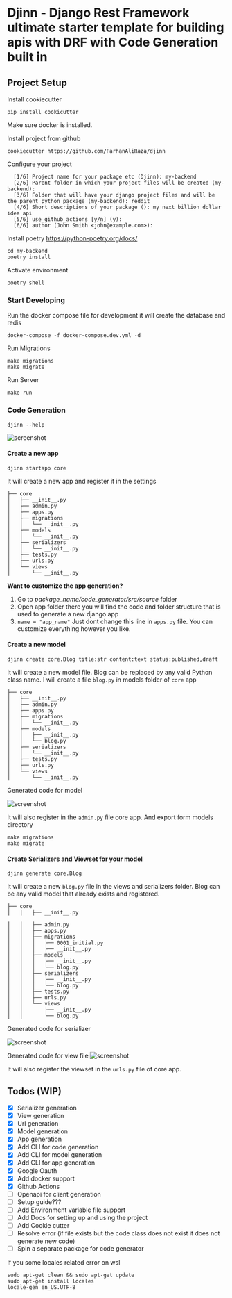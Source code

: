 # Djinn - Django Rest Framework ultimate starter template for building apis with DRF with Code Generation built in

## Project Setup

Install cookiecutter

```
pip install cookicutter
```

Make sure docker is installed.

Install project from github

```
cookiecutter https://github.com/FarhanAliRaza/djinn
```

Configure your project

```
  [1/6] Project name for your package etc (Djinn): my-backend
  [2/6] Parent folder in which your project files will be created (my-backend):
  [3/6] Folder that will have your django project files and will be the parent python package (my-backend): reddit
  [4/6] Short descriptions of your package (): my next billion dollar idea api
  [5/6] use_github_actions [y/n] (y):
  [6/6] author (John Smith <john@example.com>):
```

Install poetry
<https://python-poetry.org/docs/>

```
cd my-backend
poetry install
```

Activate environment

```
poetry shell
```

### Start Developing

Run the docker compose file for development it will create the database and redis

```
docker-compose -f docker-compose.dev.yml -d
```

Run Migrations

```
make migrations
make migrate
```

Run Server

```
make run
```

### Code Generation

```
djinn --help
```

![screenshot](images/help.png)

#### Create a new app

```
djinn startapp core
```

It will create a new app and register it in the settings

```
├── core
│   ├── __init__.py
│   ├── admin.py
│   ├── apps.py
│   ├── migrations
│   │   └── __init__.py
│   ├── models
│   │   └── __init__.py
│   ├── serializers
│   │   └── __init__.py
│   ├── tests.py
│   ├── urls.py
│   └── views
│       └── __init__.py
```

**Want to customize the app generation?**

1. Go to _package_name/code_generator/src/source_ folder
1. Open app folder there you will find the code and folder structure that is used to generate a new django app
1. `name = "app_name"` Just dont change this line in `apps.py` file. You can customize everything however you like.

#### Create a new model

```
djinn create core.Blog title:str content:text status:published,draft
```

It will create a new model file. Blog can be replaced by any valid Python class name.
I will create a file `blog.py` in models folder of `core` app

```
├── core
│   ├── __init__.py
│   ├── admin.py
│   ├── apps.py
│   ├── migrations
│   │   └── __init__.py
│   ├── models
│   │   ├── __init__.py
│   │   └── blog.py
│   ├── serializers
│   │   └── __init__.py
│   ├── tests.py
│   ├── urls.py
│   └── views
│       └── __init__.py
```

Generated code for model

![screenshot](images/model.png)

It will also register in the `admin.py` file core app. And export form models directory

```
make migrations
make migrate
```

#### Create Serializers and Viewset for your model

```
djinn generate core.Blog

```

It will create a new `blog.py` file in the views and serializers folder. Blog can be any valid model that already exists and registered.

```
├── core
│   │   ├── __init__.py

│   │   ├── admin.py
│   │   ├── apps.py
│   │   ├── migrations
│   │   │   ├── 0001_initial.py
│   │   │   ├── __init__.py
│   │   ├── models
│   │   │   ├── __init__.py
│   │   │   └── blog.py
│   │   ├── serializers
│   │   │   ├── __init__.py
│   │   │   └── blog.py
│   │   ├── tests.py
│   │   ├── urls.py
│   │   └── views
│   │       ├── __init__.py
│   │       └── blog.py
```

Generated code for serializer

![screenshot](images/serializer.png)

Generated code for view file
![screenshot](images/view.png)

It will also register the viewset in the `urls.py` file of core app.

## Todos (WIP)

- [x] Serializer generation
- [x] View generation
- [x] Url generation
- [x] Model generation
- [x] App generation
- [x] Add CLI for code generation
- [x] Add CLI for model generation
- [x] Add CLI for app generation
- [x] Google Oauth
- [x] Add docker support
- [x] Github Actions
- [ ] Openapi for client generation
- [ ] Setup guide???
- [ ] Add Environment variable file support
- [ ] Add Docs for setting up and using the project
- [ ] Add Cookie cutter
- [ ] Resolve error (if file exists but the code class does not exist it does not generate new code)
- [ ] Spin a separate package for code generator

If you some locales related error on wsl

```
sudo apt-get clean && sudo apt-get update
sudo apt-get install locales
locale-gen en_US.UTF-8
```
